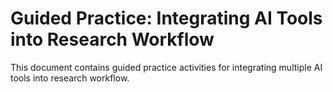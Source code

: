 # Guided Practice: Integrating AI Tools into Research Workflow

This document contains guided practice activities for integrating multiple AI tools into research workflow.